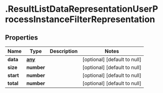 # .ResultListDataRepresentationUserProcessInstanceFilterRepresentation

## Properties
Name | Type | Description | Notes
------------ | ------------- | ------------- | -------------
**data** | [**any**](UserProcessInstanceFilterRepresentation.md) |  | [optional] [default to null]
**size** | **number** |  | [optional] [default to null]
**start** | **number** |  | [optional] [default to null]
**total** | **number** |  | [optional] [default to null]


